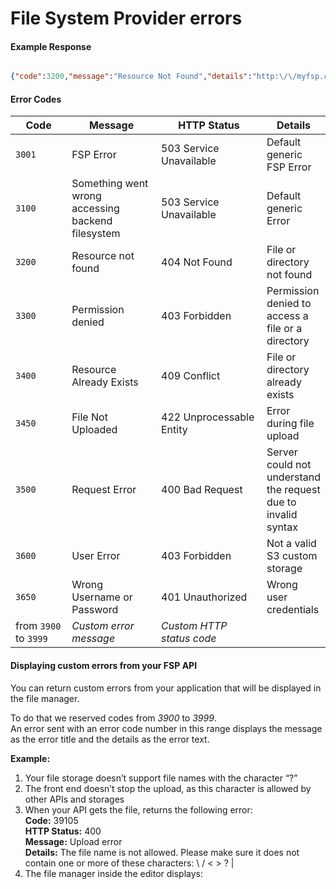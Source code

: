 # File System Provider errors

#### Example Response

```json

{"code":3200,"message":"Resource Not Found","details":"http:\/\/myfsp.com\/docs\/errorcodes\/404"}

```

#### Error Codes

<table><thead><tr><th width="113">Code</th><th width="178">Message</th><th width="199">HTTP Status</th><th>Details</th></tr></thead><tbody><tr><td><code>3001</code></td><td>FSP Error</td><td>503 Service Unavailable</td><td>Default generic FSP Error</td></tr><tr><td><code>3100</code></td><td>Something went wrong accessing backend filesystem</td><td>503 Service Unavailable</td><td>Default generic Error</td></tr><tr><td><code>3200</code></td><td>Resource not found</td><td>404 Not Found</td><td>File or directory not found</td></tr><tr><td><code>3300</code></td><td>Permission denied</td><td>403 Forbidden</td><td>Permission denied to access a file or a directory</td></tr><tr><td><code>3400</code></td><td>Resource Already Exists</td><td>409 Conflict</td><td>File or directory already exists</td></tr><tr><td><code>3450</code></td><td>File Not Uploaded</td><td>422 Unprocessable Entity</td><td>Error during file upload</td></tr><tr><td><code>3500</code></td><td>Request Error</td><td>400 Bad Request</td><td>Server could not understand the request due to invalid syntax</td></tr><tr><td><code>3600</code></td><td>User Error</td><td>403 Forbidden</td><td>Not a valid S3 custom storage</td></tr><tr><td><code>3650</code></td><td>Wrong Username or Password</td><td>401 Unauthorized</td><td>Wrong user credentials</td></tr><tr><td>from <code>3900</code> to <code>3999</code></td><td><em>Custom error message</em></td><td><em>Custom HTTP status code</em></td><td> </td></tr></tbody></table>

#### Displaying custom errors from your FSP API

You can return custom errors from your application that will be displayed in the file manager.

To do that we reserved codes from _3900_ to _3999_.\
An error sent with an error code number in this range displays the message as the error title and the details as the error text.

**Example:**

1. Your file storage doesn’t support file names with the character “?”
2. The front end doesn’t stop the upload, as this character is allowed by other APIs and storages
3. When your API gets the file, returns the following error:\
   **Code:** 39105\
   **HTTP Status:** 400\
   **Message:** Upload error\
   **Details:** The file name is not allowed. Please make sure it does not contain one or more of these characters: \ / < > ? |
4. The file manager inside the editor displays:

<figure><img src="https://docs.beefree.io/wp-content/uploads/2018/05/FSP_custom_error-300x68.jpg" alt=""><figcaption></figcaption></figure>
